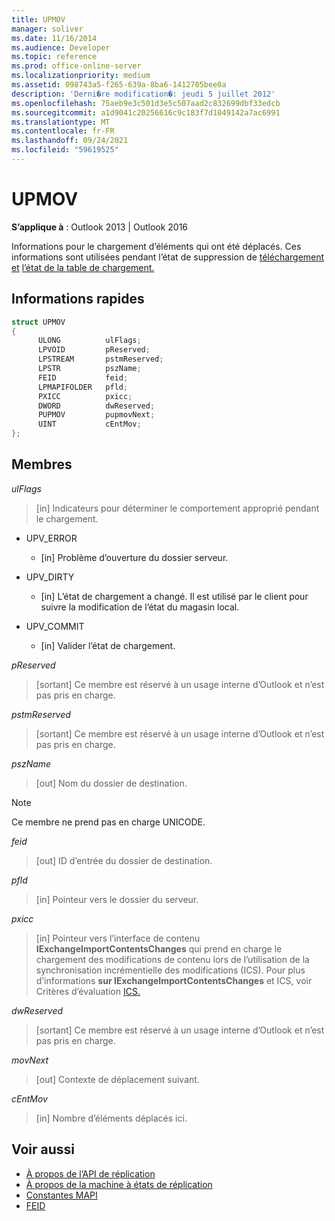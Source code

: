 ```yaml
---
title: UPMOV
manager: soliver
ms.date: 11/16/2014
ms.audience: Developer
ms.topic: reference
ms.prod: office-online-server
ms.localizationpriority: medium
ms.assetid: 098743a5-f265-639a-8ba6-1412705bee0a
description: 'Derni�re modification�: jeudi 5 juillet 2012'
ms.openlocfilehash: 75aeb9e3c501d3e5c507aad2c832699dbf33edcb
ms.sourcegitcommit: a1d9041c20256616c9c183f7d1049142a7ac6991
ms.translationtype: MT
ms.contentlocale: fr-FR
ms.lasthandoff: 09/24/2021
ms.locfileid: "59619525"
---
```

# <a name="upmov"></a>UPMOV
 
**S’applique à** : Outlook 2013 | Outlook 2016 
  
Informations pour le chargement d’éléments qui ont été déplacés. Ces informations sont utilisées pendant l’état de suppression de [téléchargement et](upload-delete-status-state.md) [l’état de la table de chargement.](upload-table-state.md)
  
## <a name="quick-info"></a>Informations rapides

```cpp
struct UPMOV 
{ 
      ULONG          ulFlags; 
      LPVOID         pReserved; 
      LPSTREAM       pstmReserved; 
      LPSTR          pszName; 
      FEID           feid; 
      LPMAPIFOLDER   pfld; 
      PXICC          pxicc; 
      DWORD          dwReserved; 
      PUPMOV         pupmovNext; 
      UINT           cEntMov; 
};
```

## <a name="members"></a>Membres

_ulFlags_
  
> [in] Indicateurs pour déterminer le comportement approprié pendant le chargement.
    
  - UPV_ERROR
    
    - [in] Problème d’ouverture du dossier serveur.
    
  - UPV_DIRTY
    
    - [in] L’état de chargement a changé. Il est utilisé par le client pour suivre la modification de l’état du magasin local.
    
  - UPV_COMMIT
    
    - [in] Valider l’état de chargement.
    
_pReserved_
  
>  [sortant] Ce membre est réservé à un usage interne d’Outlook et n’est pas pris en charge. 
    
_pstmReserved_
  
>  [sortant] Ce membre est réservé à un usage interne d’Outlook et n’est pas pris en charge. 
    
_pszName_
  
>  [out] Nom du dossier de destination. 
    
  > [!NOTE]
  > Ce membre ne prend pas en charge UNICODE. 
  
_feid_
  
>  [out] ID d’entrée du dossier de destination. 
    
_pfld_
  
>  [in] Pointeur vers le dossier du serveur. 
    
_pxicc_
  
>  [in] Pointeur vers l’interface de contenu **IExchangeImportContentsChanges** qui prend en charge le chargement des modifications de contenu lors de l’utilisation de la synchronisation incrémentielle des modifications (ICS). Pour plus d’informations **sur IExchangeImportContentsChanges** et ICS, voir Critères d’évaluation [ICS.](https://msdn.microsoft.com/library/aa579252%28EXCHG.80%29.aspx)
    
_dwReserved_
  
>  [sortant] Ce membre est réservé à un usage interne d’Outlook et n’est pas pris en charge. 
    
_movNext_
  
>  [out] Contexte de déplacement suivant. 
    
_cEntMov_
  
>  [in] Nombre d’éléments déplacés ici. 
    
## <a name="see-also"></a>Voir aussi

- [À propos de l’API de réplication](about-the-replication-api.md)
- [À propos de la machine à états de réplication](about-the-replication-state-machine.md)
- [Constantes MAPI](mapi-constants.md)
- [FEID](feid.md)

